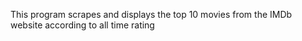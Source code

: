 This program scrapes and displays the top 10 movies from the IMDb website according to all time rating

